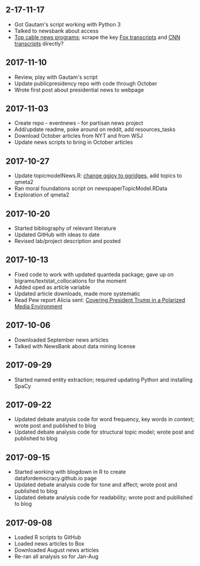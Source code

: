 ## 2-17-11-17

* Got Gautam's script working with Python 3
* Talked to newsbank about access
* [Top cable news programs](http://www.adweek.com/tvnewser/the-top-cable-news-programs-of-may-2017/330624); scrape the key [Fox transcripts](http://www.foxnews.com/on-air/the-five/transcripts) and [CNN transcripts](http://www.cnn.com/TRANSCRIPTS/) directly?

## 2017-11-10

* Review, play with Gautam's script
* Update publicpresidency repo with code through October
* Wrote first post about presidential news to webpage

## 2017-11-03

* Create repo - eventnews - for partisan news project
* Add/update readme, poke around on reddit, add resources_tasks 
* Download October articles from NYT and from WSJ
* Update news scripts to bring in October articles

## 2017-10-27

* Update topicmodelNews.R: [change ggjoy to ggridges](http://serialmentor.com/blog/2017/9/15/goodbye-joyplots), add topics to qmeta2
* Ran moral foundations script on newspaperTopicModel.RData
* Exploration of qmeta2

## 2017-10-20

* Started bibliography of relevant literature
* Updated GitHub with ideas to date
* Revised lab/project description and posted

## 2017-10-13

* Fixed code to work with updated quanteda package; gave up on bigrams/textstat_collocations for the moment
* Added oped as article variable
* Updated article downloads, made more systematic
* Read Pew report Alicia sent: [Covering President Trump in a Polarized Media Environment](http://www.journalism.org/2017/10/02/covering-president-trump-in-a-polarized-media-environment/)

## 2017-10-06

* Downloaded September news articles
* Talked with NewsBank about data mining license

## 2017-09-29

* Started named entity extraction; required updating Python and installing SpaCy

## 2017-09-22

* Updated debate analysis code for word frequency, key words in context; wrote post and published to blog
* Updated debate analysis code for structural topic model; wrote post and published to blog

## 2017-09-15

* Started working with blogdown in R to create datafordemocracy.github.io page
* Updated debate analysis code for tone and affect; wrote post and published to blog
* Updated debate analysis code for readability; wrote post and publlished to blog

## 2017-09-08

* Loaded R scripts to GitHub
* Loaded news articles to Box
* Downloaded August news articles
* Re-ran all analysis so for Jan-Aug
